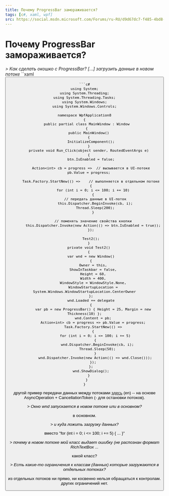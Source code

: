 ```yaml
---
title: Почему ProgressBar замораживается?
tags: [c#, xaml, wpf]
src: https://social.msdn.microsoft.com/Forums/ru-RU/d9d67dc7-f485-4bd8-b76d-3e84ca78a361/-progressbar-?forum=fordesktopru
---
```

# Почему ProgressBar замораживается?
*> Как сделать окошко с ProgressBar? [...] загрузить данные в новом потоке*
``xaml
<Window x:Class="WpfApplication8.MainWindow"
  xmlns="http://schemas.microsoft.com/winfx/2006/xaml/presentation"
  xmlns:x="http://schemas.microsoft.com/winfx/2006/xaml"
  Title="MainWindow" Height="350" Width="525" FontSize="16">
  <StackPanel>
    <Button Content="Run" Click="Run_Click" HorizontalAlignment="Left" x:Name="btn" />
    <ProgressBar x:Name="pb" Height="25" />
  </StackPanel>
</Window>
```
```c#
using System;
using System.Threading;
using System.Threading.Tasks;
using System.Windows;
using System.Windows.Controls;

namespace WpfApplication8
{
  public partial class MainWindow : Window
  {
    public MainWindow()
    {
      InitializeComponent();
    }
    private void Run_Click(object sender, RoutedEventArgs e)
    {
      btn.IsEnabled = false;
      
      Action<int> cb = progress =>  // вызывается в UI-потоке
        pb.Value = progress;    

      Task.Factory.StartNew(() =>    // выполняется в отдельном потоке
      {
        for (int i = 0; i <= 100; i += 10)
        {
          // передать данные в UI-поток
          this.Dispatcher.BeginInvoke(cb, i);
          Thread.Sleep(200);
        }

        // поменять значение свойства кнопки
        this.Dispatcher.Invoke(new Action(() => btn.IsEnabled = true));
      });

      Test2();
    }
    private void Test2()
    {
      var wnd = new Window()
      {
        Owner = this,
        ShowInTaskbar = false,
        Height = 60,
        Width = 400,
        WindowStyle = WindowStyle.None,
        WindowStartupLocation = System.Windows.WindowStartupLocation.CenterOwner
      };
      wnd.Loaded += delegate
      {
        var pb = new ProgressBar() { Height = 25, Margin = new Thickness(10) };
        wnd.Content = pb;
        Action<int> cb = progress => pb.Value = progress;
        Task.Factory.StartNew(() =>
        {
          for (int i = 0; i <= 100; i += 5)
          {
            wnd.Dispatcher.BeginInvoke(cb, i);
            Thread.Sleep(50);
          }
          wnd.Dispatcher.Invoke(new Action(() => wnd.Close()));
        });
      };
      wnd.ShowDialog();
    }
  }
}
```
другой пример передачи данных между потоками [здесь](http://social.msdn.microsoft.com/Forums/en/winforms/thread/4823af90-e083-4fce-9edf-d9a47700d705/#7caada1f-1f29-429f-9155-b388a983574f) (en) -- на основе AsyncOperation + CancellationToken (- для остановки потоков).

*> Окно wnd запускается в новом потоке или в основном?*

в основном.
 
*> и куда ложить загрузку данных?*

вместо "for (int i = 0; i <= 100; i += 5) { ... }"
 
*> почему в новом потоке мой класс выдает ошибку (не распознан формат RichTextBox ...*

какой класс? 

*> Есть какие-то ограничения к классам (данных) которые загружаются в отдельных потоках?*

из отдельных потоков ни прямо, ни косвенно нельзя обращаться к контролам. 
других ограничений нет.
